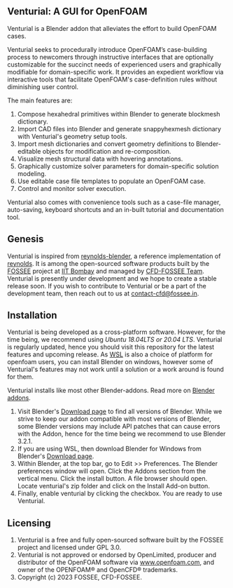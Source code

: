 Venturial: A GUI for OpenFOAM
-----------------------------------------------------

Venturial is a Blender addon that alleviates the effort to build OpenFOAM cases.

Venturial seeks to procedurally introduce OpenFOAM’s case-building process to newcomers through instructive interfaces that are optionally customizable for the succinct needs of experienced users and graphically modifiable for domain-specific work. It provides an expedient workflow via interactive tools that facilitate OpenFOAM's case-definition rules without diminishing user control.  

The main features are:

1. Compose hexahedral primitives within Blender to generate blockmesh dictionary. 
2. Import CAD files into Blender and generate snappyhexmesh dictionary with Venturial's geometry setup tools.
3. Import mesh dictionaries and convert geometry definitions to Blender-editable objects for modification and re-composition.
4. Visualize mesh structural data with hovering annotations. 
5. Graphically customize solver parameters for domain-specific solution modeling.    
6. Use editable case file templates to populate an OpenFOAM case.  
7. Control and monitor solver execution.

Venturial also comes with convenience tools such as a case-file manager, auto-saving, keyboard shortcuts and an in-built tutorial and documentation tool. 

Genesis
-----------------------------------------------------

Venturial is inspired from [reynolds-blender](https://github.com/dmsurti/reynolds-blender), a reference implementation of [reynolds](https://github.com/dmsurti/reynolds). It is among the open-sourced software products built by the [FOSSEE](https://fossee.in/) project at [IIT Bombay](https://www.iitb.ac.in/) and managed by [CFD-FOSSEE Team](https://cfd.fossee.in/home). Venturial is presently under development and we hope to create a stable release soon. If you wish to contribute to Venturial or be a part of the development team, then reach out to us at contact-cfd@fossee.in. 

Installation
-----------------------------------------------------

Venturial is being developed as a cross-platform software. However, for the time being, we recommend using <em>Ubuntu 18.04LTS or 20.04 LTS</em>. Venturial is regularly updated, hence you should visit this repository for the latest features and upcoming release. As [WSL](https://ubuntu.com/wsl) is also a choice of platform for openfoam users, you can install Blender on windows, however some of Venturial's features may not work until a solution or a work around is found for them. 

Venturial installs like most other Blender-addons. Read more on [Blender addons](https://docs.blender.org/manual/en/latest/editors/preferences/addons.html).

1. Visit Blender's [Download page](https://www.blender.org/download/) to find all versions of Blender. While we strive to keep our addon compatible with most versions of Blender, some Blender versions may include API patches that can cause errors with the Addon, hence for the time being we recommend to use Blender 3.2.1.
2. If you are using WSL, then download Blender for Windows from Blender's [Download page](https://www.blender.org/download/).
3. Within Blender, at the top bar, go to Edit >> Preferences. The Blender preferences window will open. Click the Addons section from the vertical menu. Click the install button. A file browser should open. Locate venturial's zip folder and click on the Install Add-on button.
4. Finally, enable venturial by clicking the checkbox. You are ready to use Venturial. 

Licensing
-----------------------------------------------------
1. Venturial is a free and fully open-sourced software built by the FOSSEE project and licensed under GPL 3.0.
2. Venturial is not approved or endorsed by OpenLimited, producer and distributor of the OpenFOAM software via www.openfoam.com, and owner of the OPENFOAM® and OpenCFD® trademarks.
3. Copyright (c) 2023 FOSSEE, CFD-FOSSEE.
